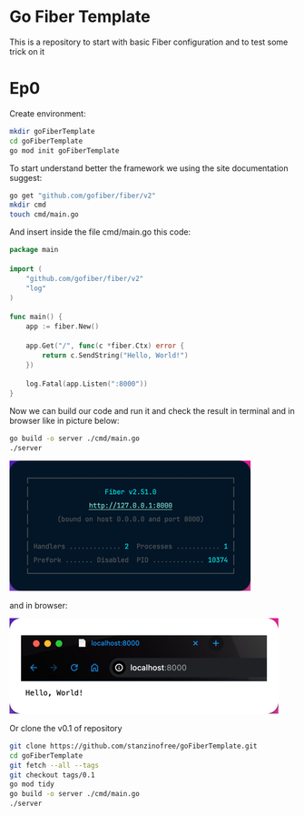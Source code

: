 # Go Fiber Template

This is a repository to start with basic Fiber configuration and to test some trick on it

# Ep0

Create environment:

```bash
mkdir goFiberTemplate
cd goFiberTemplate
go mod init goFiberTemplate
```

To start understand better the framework we using the site documentation suggest:

```bash
go get "github.com/gofiber/fiber/v2"
mkdir cmd
touch cmd/main.go
```

And insert inside the file cmd/main.go this code:

```go
package main

import (
	"github.com/gofiber/fiber/v2"
	"log"
)

func main() {
	app := fiber.New()

	app.Get("/", func(c *fiber.Ctx) error {
		return c.SendString("Hello, World!")
	})

	log.Fatal(app.Listen(":8000"))
}
```
Now we can build our code and run it and check the result in terminal and in browser like in picture below:

```bash
go build -o server ./cmd/main.go
./server
```

![Terminal Fiber Output](docs/imgs/img.png)

and in browser:

![Browser Fiber Output](docs/imgs/img1.png)

Or clone the v0.1 of repository

```bash
git clone https://github.com/stanzinofree/goFiberTemplate.git
cd goFiberTemplate
git fetch --all --tags
git checkout tags/0.1
go mod tidy
go build -o server ./cmd/main.go
./server
```

